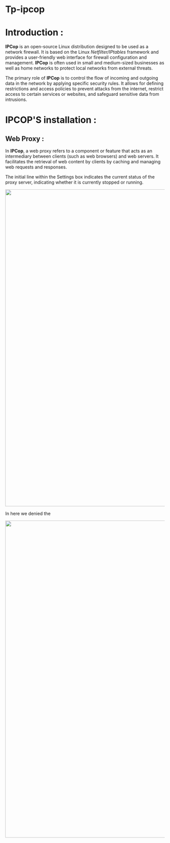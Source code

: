 # Tp-ipcop

# Introduction : 

  **IPCop** is an open-source Linux distribution designed to be used as a network firewall. It is based on the Linux *Netfilter/IPtables* framework and provides a user-friendly web interface for firewall configuration and management. **IPCop** is often used in small and medium-sized businesses as well as home networks to protect local networks from external threats.

The primary role of **IPCop** is to control the flow of incoming and outgoing data in the network by applying specific security rules. It allows for defining restrictions and access policies to prevent attacks from the internet, restrict access to certain services or websites, and safeguard sensitive data from intrusions.

# IPCOP'S installation :

## Web Proxy :

In **IPCop**, a web proxy refers to a component or feature that acts as an intermediary between clients (such as web browsers) and web servers. It facilitates the retrieval of web content by clients by caching and managing web requests and responses.

The initial line within the Settings box indicates the current status of the proxy server, indicating whether it is currently stopped or running.

<p align="center">
  <img width="1000" src="https://github.com/hafsa-bel/Tp-ipcop/assets/73228919/20e2d3ae-a0c3-4127-97bb-c3c839e245fd">
</p>

In here we denied the 

<p align="center">
  <img width="1000" src="https://github.com/hafsa-bel/Tp-ipcop/assets/73228919/86e096c2-c019-48bc-935d-42dbeea76899">
</p>

